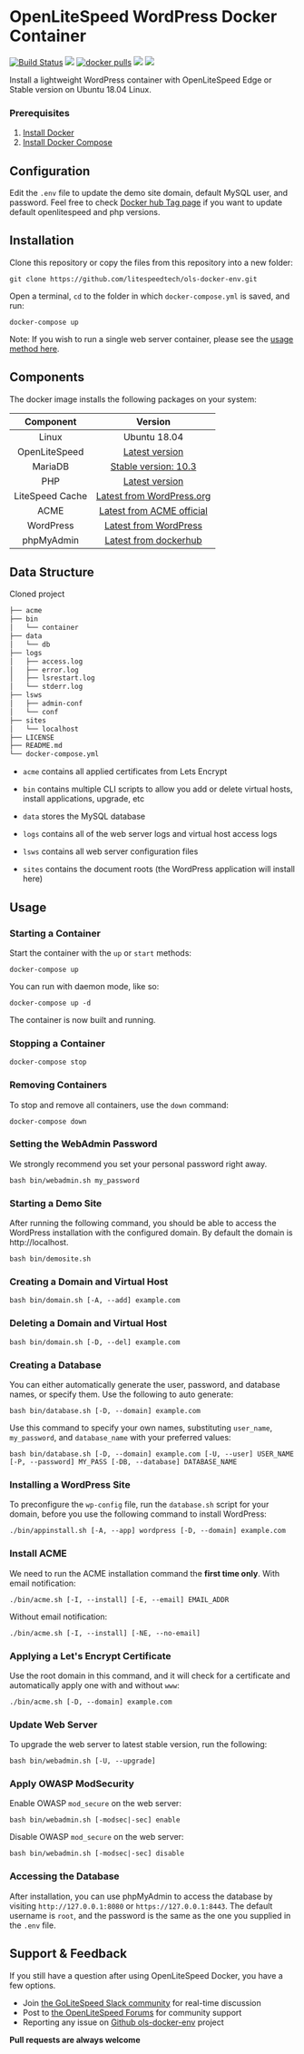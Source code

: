 # OpenLiteSpeed WordPress Docker Container
[![Build Status](https://travis-ci.com/litespeedtech/ols-docker-env.svg?branch=master)](https://hub.docker.com/r/litespeedtech/openlitespeed)
[<img src="https://img.shields.io/github/contributors/litespeedtech/ls-cloud-image.svg">](https://github.com/litespeedtech/ls-cloud-image/graphs/contributors) 
[![docker pulls](https://img.shields.io/docker/pulls/litespeedtech/openlitespeed?style=flat&color=blue)](https://hub.docker.com/r/litespeedtech/openlitespeed)
[<img src="https://img.shields.io/badge/slack-LiteSpeed-blue.svg?logo=slack">](litespeedtech.com/slack) 
[<img src="https://img.shields.io/twitter/follow/litespeedtech.svg?label=Follow&style=social">](https://twitter.com/litespeedtech)

Install a lightweight WordPress container with OpenLiteSpeed Edge or Stable version on Ubuntu 18.04 Linux.

### Prerequisites
1. [Install Docker](https://www.docker.com/)
2. [Install Docker Compose](https://docs.docker.com/compose/)

## Configuration
Edit the `.env` file to update the demo site domain, default MySQL user, and password.
Feel free to check [Docker hub Tag page](https://hub.docker.com/repository/docker/litespeedtech/openlitespeed/tags) if you want to update default openlitespeed and php versions. 

## Installation
Clone this repository or copy the files from this repository into a new folder:
```
git clone https://github.com/litespeedtech/ols-docker-env.git
```
Open a terminal, `cd` to the folder in which `docker-compose.yml` is saved, and run:
```
docker-compose up
```

Note: If you wish to run a single web server container, please see the [usage method here](https://github.com/litespeedtech/ols-dockerfiles#usage).

## Components
The docker image installs the following packages on your system:

|Component|Version|
| :-------------: | :-------------: |
|Linux|Ubuntu 18.04|
|OpenLiteSpeed|[Latest version](https://openlitespeed.org/downloads/)|
|MariaDB|[Stable version: 10.3](https://hub.docker.com/_/mariadb)|
|PHP|[Latest version](http://rpms.litespeedtech.com/debian/)|
|LiteSpeed Cache|[Latest from WordPress.org](https://wordpress.org/plugins/litespeed-cache/)|
|ACME|[Latest from ACME official](https://github.com/acmesh-official/get.acme.sh)|
|WordPress|[Latest from WordPress](https://wordpress.org/download/)|
|phpMyAdmin|[Latest from dockerhub](https://hub.docker.com/r/bitnami/phpmyadmin/)|

## Data Structure
Cloned project 
```bash
├── acme
├── bin
│   └── container
├── data
│   └── db
├── logs
│   ├── access.log
│   ├── error.log
│   ├── lsrestart.log
│   └── stderr.log
├── lsws
│   ├── admin-conf
│   └── conf
├── sites
│   └── localhost
├── LICENSE
├── README.md
└── docker-compose.yml
```

  * `acme` contains all applied certificates from Lets Encrypt

  * `bin` contains multiple CLI scripts to allow you add or delete virtual hosts, install applications, upgrade, etc 

  * `data` stores the MySQL database

  * `logs` contains all of the web server logs and virtual host access logs

  * `lsws` contains all web server configuration files

  * `sites` contains the document roots (the WordPress application will install here)

## Usage
### Starting a Container
Start the container with the `up` or `start` methods:
```
docker-compose up
```
You can run with daemon mode, like so:
```
docker-compose up -d
```
The container is now built and running. 
### Stopping a Container
```
docker-compose stop
```
### Removing Containers
To stop and remove all containers, use the `down` command:
```
docker-compose down
```
### Setting the WebAdmin Password
We strongly recommend you set your personal password right away.
```
bash bin/webadmin.sh my_password
```
### Starting a Demo Site
After running the following command, you should be able to access the WordPress installation with the configured domain. By default the domain is http://localhost.
```
bash bin/demosite.sh
```
### Creating a Domain and Virtual Host
```
bash bin/domain.sh [-A, --add] example.com
```
### Deleting a Domain and Virtual Host
```
bash bin/domain.sh [-D, --del] example.com
```
### Creating a Database
You can either automatically generate the user, password, and database names, or specify them. Use the following to auto generate:
```
bash bin/database.sh [-D, --domain] example.com
```
Use this command to specify your own names, substituting `user_name`, `my_password`, and `database_name` with your preferred values:
```
bash bin/database.sh [-D, --domain] example.com [-U, --user] USER_NAME [-P, --password] MY_PASS [-DB, --database] DATABASE_NAME
```
### Installing a WordPress Site
To preconfigure the `wp-config` file, run the `database.sh` script for your domain, before you use the following command to install WordPress:
```
./bin/appinstall.sh [-A, --app] wordpress [-D, --domain] example.com
```
### Install ACME 
We need to run the ACME installation command the **first time only**. 
With email notification:
```
./bin/acme.sh [-I, --install] [-E, --email] EMAIL_ADDR
```
Without email notification:
```
./bin/acme.sh [-I, --install] [-NE, --no-email]
```
### Applying a Let's Encrypt Certificate
Use the root domain in this command, and it will check for a certificate and automatically apply one with and without `www`:
```
./bin/acme.sh [-D, --domain] example.com
```
### Update Web Server
To upgrade the web server to latest stable version, run the following:
```
bash bin/webadmin.sh [-U, --upgrade]
```
### Apply OWASP ModSecurity
Enable OWASP `mod_secure` on the web server: 
```
bash bin/webadmin.sh [-modsec|-sec] enable
```
Disable OWASP `mod_secure` on the web server: 
```
bash bin/webadmin.sh [-modsec|-sec] disable
```
### Accessing the Database
After installation, you can use phpMyAdmin to access the database by visiting `http://127.0.0.1:8080` or `https://127.0.0.1:8443`. The default username is `root`, and the password is the same as the one you supplied in the `.env` file.

## Support & Feedback
If you still have a question after using OpenLiteSpeed Docker, you have a few options.
* Join [the GoLiteSpeed Slack community](litespeedtech.com/slack) for real-time discussion
* Post to [the OpenLiteSpeed Forums](https://forum.openlitespeed.org/) for community support
* Reporting any issue on [Github ols-docker-env](https://github.com/litespeedtech/ols-docker-env/issues) project

**Pull requests are always welcome** 
